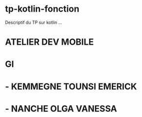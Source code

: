 # tp-kotlin-fonction
Descriptif du TP sur kotlin ...
# ATELIER DEV MOBILE 
# GI
# - KEMMEGNE TOUNSI EMERICK
# - NANCHE OLGA VANESSA
